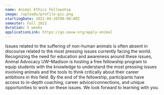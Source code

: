 ```yaml
---
name: Animal Ethics Fellowship
image: /uploads/profile-pic.png
startingDate: 2022-09-26T00:00:00Z
semester: Fall 2022
duration: 5 weeks
applicationLink: https://go.eauw.org/apply-animal
---
```


Issues related to the suffering of non-human animals is often absent in discourse related to the most pressing issues currently facing the world. Recognizing the need for education and awareness around these issues, Animal Advocacy UW–Madison is hosting a free fellowship program to equip students with the knowledge to understand the most pressing issues involving animals and the tools to think critically about their career ambitions in this field. By the end of the fellowship, participants have access to in-depth coaching, career advice/connections, and unique opportunities to work on these issues. We look forward to learning with you.
